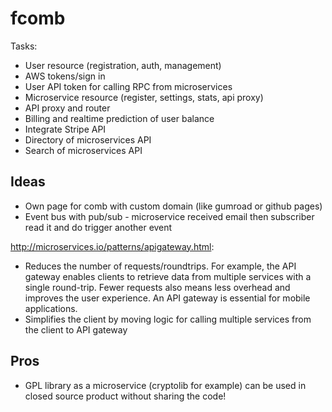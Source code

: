 # fcomb

Tasks:

* User resource (registration, auth, management)
* AWS tokens/sign in
* User API token for calling RPC from microservices
* Microservice resource (register, settings, stats, api proxy)
* API proxy and router
* Billing and realtime prediction of user balance
* Integrate Stripe API
* Directory of microservices API
* Search of microservices API



## Ideas

* Own page for comb with custom domain (like gumroad or github pages)
* Event bus with pub/sub - microservice received email then subscriber read it and do trigger another event

http://microservices.io/patterns/apigateway.html:

* Reduces the number of requests/roundtrips. For example, the API gateway enables clients to retrieve data from multiple services with a single round-trip. Fewer requests also means less overhead and improves the user experience. An API gateway is essential for mobile applications.
* Simplifies the client by moving logic for calling multiple services from the client to API gateway

## Pros

* GPL library as a microservice (cryptolib for example) can be used in closed source product without sharing the code!
